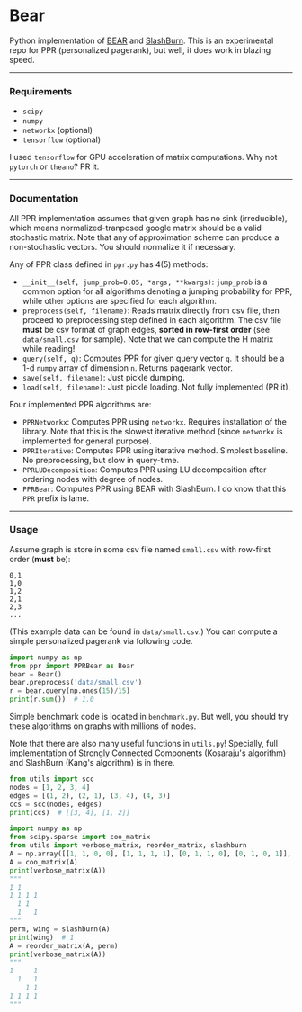 # Bear

Python implementation of [BEAR][1] and [SlashBurn][2].
This is an experimental repo for PPR (personalized pagerank), but well, it does work in blazing speed.

---

### Requirements

* `scipy`
* `numpy`
* `networkx` (optional)
* `tensorflow` (optional)

I used `tensorflow` for GPU acceleration of matrix computations.
Why not `pytorch` or `theano`? PR it.

---

### Documentation

All PPR implementation assumes that given graph has no sink (irreducible), which means normalized-tranposed google matrix should be a valid stochastic matrix.
Note that any of approximation scheme can produce a non-stochastic vectors. You should normalize it if necessary.

Any of PPR class defined in `ppr.py` has 4(5) methods:
* `__init__(self, jump_prob=0.05, *args, **kwargs)`: `jump_prob` is a common option for all algorithms denoting a jumping probability for PPR, while other options are specified for each algorithm.
* `preprocess(self, filename)`: Reads matrix directly from csv file, then proceed to preprocessing step defined in each algorithm. The csv file **must** be csv format of graph edges, **sorted in row-first order** (see `data/small.csv` for sample). Note that we can compute the H matrix while reading!
* `query(self, q)`: Computes PPR for given query vector `q`. It should be a 1-d `numpy` array of dimension `n`. Returns pagerank vector.
* `save(self, filename)`: Just pickle dumping.
* `load(self, filename)`: Just pickle loading. Not fully implemented (PR it).

Four implemented PPR algorithms are:
* `PPRNetworkx`: Computes PPR using `networkx`. Requires installation of the library. Note that this is the slowest iterative method (since `networkx` is implemented for general purpose).
* `PPRIterative`: Computes PPR using iterative method. Simplest baseline. No preprocessing, but slow in query-time.
* `PPRLUDecomposition`: Computes PPR using LU decomposition after ordering nodes with degree of nodes.
* `PPRBear`: Computes PPR using BEAR with SlashBurn. I do know that this `PPR` prefix is lame.

---

### Usage

Assume graph is store in some csv file named `small.csv` with row-first order (**must** be):
```
0,1
1,0
1,2
2,1
2,3
...
```
(This example data can be found in `data/small.csv`.)
You can compute a simple personalized pagerank via following code.
```python
import numpy as np
from ppr import PPRBear as Bear
bear = Bear()
bear.preprocess('data/small.csv')
r = bear.query(np.ones(15)/15)
print(r.sum())  # 1.0
```
Simple benchmark code is located in `benchmark.py`. But well, you should try these algorithms on graphs with millions of nodes.

Note that there are also many useful functions in `utils.py`! Specially, full implementation of Strongly Connected Components (Kosaraju's algorithm) and SlashBurn (Kang's algorithm) is in there.
```python
from utils import scc
nodes = [1, 2, 3, 4]
edges = [(1, 2), (2, 1), (3, 4), (4, 3)]
ccs = scc(nodes, edges)
print(ccs)  # [[3, 4], [1, 2]]
```
```python
import numpy as np
from scipy.sparse import coo_matrix
from utils import verbose_matrix, reorder_matrix, slashburn
A = np.array([[1, 1, 0, 0], [1, 1, 1, 1], [0, 1, 1, 0], [0, 1, 0, 1]], dtype=np.int32)
A = coo_matrix(A)
print(verbose_matrix(A))
"""
1 1
1 1 1 1
  1 1
  1   1
"""
perm, wing = slashburn(A)
print(wing)  # 1
A = reorder_matrix(A, perm)
print(verbose_matrix(A))
"""
1     1
  1   1
    1 1
1 1 1 1
"""
```

[1]: http://dl.acm.org/citation.cfm?id=2723716
[2]: http://ieeexplore.ieee.org/abstract/document/6807798/
